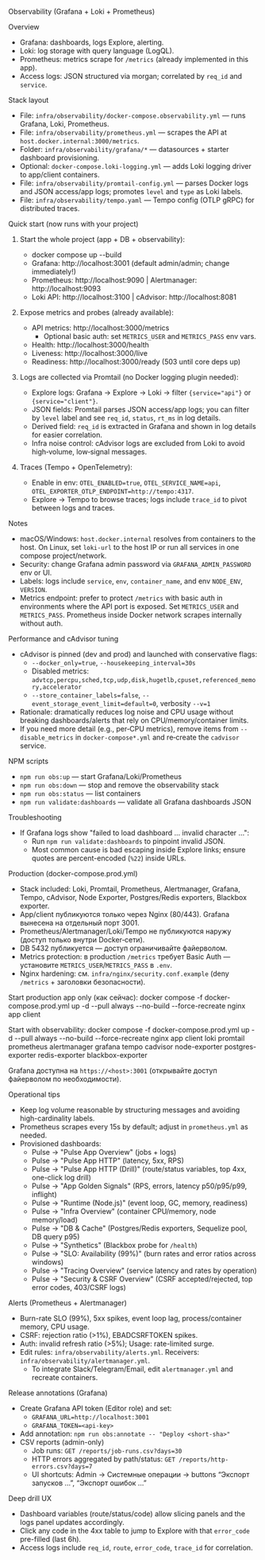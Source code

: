 Observability (Grafana + Loki + Prometheus)

Overview
- Grafana: dashboards, logs Explore, alerting.
- Loki: log storage with query language (LogQL).
- Prometheus: metrics scrape for `/metrics` (already implemented in this app).
 - Access logs: JSON structured via morgan; correlated by `req_id` and `service`.

Stack layout
- File: `infra/observability/docker-compose.observability.yml` — runs Grafana, Loki, Prometheus.
- File: `infra/observability/prometheus.yml` — scrapes the API at `host.docker.internal:3000/metrics`.
- Folder: `infra/observability/grafana/*` — datasources + starter dashboard provisioning.
- Optional: `docker-compose.loki-logging.yml` — adds Loki logging driver to app/client containers.
- File: `infra/observability/promtail-config.yml` — parses Docker logs and JSON access/app logs; promotes `level` and `type` as Loki labels.
 - File: `infra/observability/tempo.yaml` — Tempo config (OTLP gRPC) for distributed traces.

Quick start (now runs with your project)
1) Start the whole project (app + DB + observability):
   - docker compose up --build
   - Grafana: http://localhost:3001 (default admin/admin; change immediately!)
   - Prometheus: http://localhost:9090 | Alertmanager: http://localhost:9093
   - Loki API: http://localhost:3100 | cAdvisor: http://localhost:8081

2) Expose metrics and probes (already available):
   - API metrics: http://localhost:3000/metrics
     - Optional basic auth: set `METRICS_USER` and `METRICS_PASS` env vars.
   - Health: http://localhost:3000/health
   - Liveness: http://localhost:3000/live
   - Readiness: http://localhost:3000/ready (503 until core deps up)

3) Logs are collected via Promtail (no Docker logging plugin needed):
   - Explore logs: Grafana → Explore → Loki → filter `{service="api"}` or `{service="client"}`.
   - JSON fields: Promtail parses JSON access/app logs; you can filter by `level` label and see `req_id`, `status`, `rt_ms` in log details.
   - Derived field: `req_id` is extracted in Grafana and shown in log details for easier correlation.
   - Infra noise control: cAdvisor logs are excluded from Loki to avoid high‑volume, low‑signal messages.

4) Traces (Tempo + OpenTelemetry):
   - Enable in env: `OTEL_ENABLED=true`, `OTEL_SERVICE_NAME=api`, `OTEL_EXPORTER_OTLP_ENDPOINT=http://tempo:4317`.
   - Explore → Tempo to browse traces; logs include `trace_id` to pivot between logs and traces.

Notes
- macOS/Windows: `host.docker.internal` resolves from containers to the host. On Linux, set `loki-url` to the host IP or run all services in one compose project/network.
- Security: change Grafana admin password via `GRAFANA_ADMIN_PASSWORD` env or UI.
- Labels: logs include `service`, `env`, `container_name`, and env `NODE_ENV`, `VERSION`.
- Metrics endpoint: prefer to protect `/metrics` with basic auth in environments where the API port is exposed. Set `METRICS_USER` and `METRICS_PASS`. Prometheus inside Docker network scrapes internally without auth.

Performance and cAdvisor tuning
- cAdvisor is pinned (dev and prod) and launched with conservative flags:
  - `--docker_only=true`, `--housekeeping_interval=30s`
  - Disabled metrics: `advtcp,percpu,sched,tcp,udp,disk,hugetlb,cpuset,referenced_memory,accelerator`
  - `--store_container_labels=false`, `--event_storage_event_limit=default=0`, verbosity `--v=1`
- Rationale: dramatically reduces log noise and CPU usage without breaking dashboards/alerts that rely on CPU/memory/container limits.
- If you need more detail (e.g., per‑CPU metrics), remove items from `--disable_metrics` in `docker-compose*.yml` and re‑create the `cadvisor` service.

NPM scripts
- `npm run obs:up` — start Grafana/Loki/Prometheus
- `npm run obs:down` — stop and remove the observability stack
- `npm run obs:status` — list containers
- `npm run validate:dashboards` — validate all Grafana dashboards JSON

Troubleshooting
- If Grafana logs show "failed to load dashboard ... invalid character ...":
  - Run `npm run validate:dashboards` to pinpoint invalid JSON.
  - Most common cause is bad escaping inside Explore links; ensure quotes are percent-encoded (`%22`) inside URLs.

Production (docker-compose.prod.yml)
- Stack included: Loki, Promtail, Prometheus, Alertmanager, Grafana, Tempo, cAdvisor, Node Exporter, Postgres/Redis exporters, Blackbox exporter.
- App/client публикуются только через Nginx (80/443). Grafana вынесена на отдельный порт 3001.
- Prometheus/Alertmanager/Loki/Tempo не публикуются наружу (доступ только внутри Docker‑сети).
- DB 5432 публикуется — доступ ограничивайте файерволом.
- Metrics protection: в production `/metrics` требует Basic Auth — установите `METRICS_USER`/`METRICS_PASS` в `.env`.
- Nginx hardening: см. `infra/nginx/security.conf.example` (deny `/metrics` + заголовки безопасности).

Start production app only (как сейчас):
  docker compose -f docker-compose.prod.yml up -d --pull always --no-build --force-recreate nginx app client

Start with observability:
  docker compose -f docker-compose.prod.yml up -d --pull always --no-build --force-recreate nginx app client loki promtail prometheus alertmanager grafana tempo cadvisor node-exporter postgres-exporter redis-exporter blackbox-exporter

Grafana доступна на `https://<host>:3001` (открывайте доступ файерволом по необходимости).

Operational tips
- Keep log volume reasonable by structuring messages and avoiding high-cardinality labels.
- Prometheus scrapes every 15s by default; adjust in `prometheus.yml` as needed.
- Provisioned dashboards:
  - Pulse → "Pulse App Overview" (jobs + logs)
  - Pulse → "Pulse App HTTP" (latency, 5xx, RPS)
  - Pulse → "Pulse App HTTP (Drill)" (route/status variables, top 4xx, one-click log drill)
  - Pulse → "App Golden Signals" (RPS, errors, latency p50/p95/p99, inflight)
  - Pulse → "Runtime (Node.js)" (event loop, GC, memory, readiness)
  - Pulse → "Infra Overview" (container CPU/memory, node memory/load)
  - Pulse → "DB & Cache" (Postgres/Redis exporters, Sequelize pool, DB query p95)
  - Pulse → "Synthetics" (Blackbox probe for `/health`)
  - Pulse → "SLO: Availability (99%)" (burn rates and error ratios across windows)
  - Pulse → "Tracing Overview" (service latency and rates by operation)
  - Pulse → "Security & CSRF Overview" (CSRF accepted/rejected, top error codes, 403/CSRF logs)

Alerts (Prometheus + Alertmanager)
- Burn-rate SLO (99%), 5xx spikes, event loop lag, process/container memory, CPU usage.
- CSRF: rejection ratio (>1%), EBADCSRFTOKEN spikes.
- Auth: invalid refresh ratio (>5%); Usage: rate-limited surge.
- Edit rules: `infra/observability/alerts.yml`. Receivers: `infra/observability/alertmanager.yml`.
  - To integrate Slack/Telegram/Email, edit `alertmanager.yml` and recreate containers.

Release annotations (Grafana)
- Create Grafana API token (Editor role) and set:
  - `GRAFANA_URL=http://localhost:3001`
  - `GRAFANA_TOKEN=<api-key>`
- Add annotation: `npm run obs:annotate -- "Deploy <short-sha>"`
- CSV reports (admin-only)
  - Job runs: `GET /reports/job-runs.csv?days=30`
  - HTTP errors aggregated by path/status: `GET /reports/http-errors.csv?days=7`
  - UI shortcuts: Admin → Системные операции → buttons “Экспорт запусков …”, “Экспорт ошибок …”

Deep drill UX
- Dashboard variables (route/status/code) allow slicing panels and the logs panel updates accordingly.
- Click any code in the 4xx table to jump to Explore with that `error_code` pre-filled (last 6h).
- Access logs include `req_id`, `route`, `error_code`, `trace_id` for correlation.
